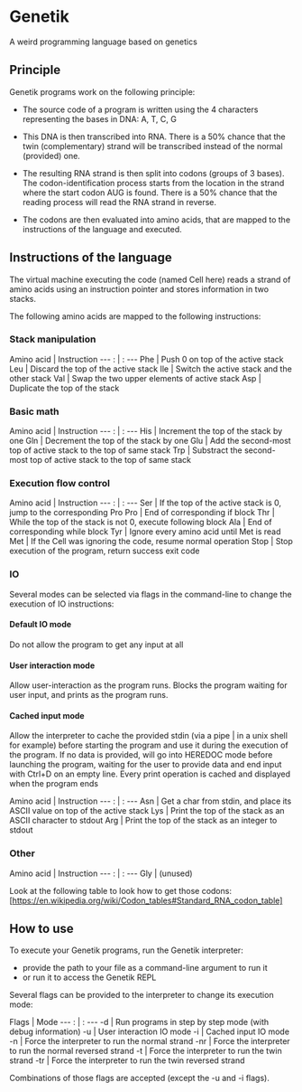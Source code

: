 # Genetik

A weird programming language based on genetics

## Principle

Genetik programs work on the following principle:

- The source code of a program is written using the 4 characters representing the bases in DNA: A, T, C, G

- This DNA is then transcribed into RNA. There is a 50% chance that the twin (complementary) strand will be transcribed instead of the normal (provided) one.

- The resulting RNA strand is then split into codons (groups of 3 bases). The codon-identification process starts from the location in the strand where the start codon AUG is found.
There is a 50% chance that the reading process will read the RNA strand in reverse.

- The codons are then evaluated into amino acids, that are mapped to the instructions of the language and executed.

## Instructions of the language

The virtual machine executing the code (named Cell here) reads a strand of amino acids using an instruction pointer and stores information in two stacks.

The following amino acids are mapped to the following instructions:

### Stack manipulation

Amino acid | Instruction
--- : | : ---
Phe | Push 0 on top of the active stack
Leu | Discard the top of the active stack
Ile | Switch the active stack and the other stack
Val | Swap the two upper elements of active stack
Asp | Duplicate the top of the stack

### Basic math

Amino acid | Instruction
--- : | : ---
His | Increment the top of the stack by one
Gln | Decrement the top of the stack by one
Glu | Add the second-most top of active stack to the top of same stack
Trp | Substract the second-most top of active stack to the top of same stack

### Execution flow control

Amino acid | Instruction
--- : | : ---
Ser | If the top of the active stack is 0, jump to the corresponding Pro
Pro | End of corresponding if block
Thr | While the top of the stack is not 0, execute following block
Ala | End of corresponding while block
Tyr | Ignore every amino acid until Met is read
Met | If the Cell was ignoring the code, resume normal operation
Stop | Stop execution of the program, return success exit code

### IO

Several modes can be selected via flags in the command-line to change the execution of IO instructions:

#### Default IO mode
Do not allow the program to get any input at all

#### User interaction mode

Allow user-interaction as the program runs.
Blocks the program waiting for user input, and prints as the program runs.

#### Cached input mode

Allow the interpreter to cache the provided stdin (via a pipe | in a unix shell for example) before starting the program and use it during the execution of the program.
If no data is provided, will go into HEREDOC mode before launching the program, waiting for the user to provide data and end input with Ctrl+D on an empty line.
Every print operation is cached and displayed when the program ends

Amino acid | Instruction
--- : | : ---
Asn | Get a char from stdin, and place its ASCII value on top of the active stack
Lys | Print the top of the stack as an ASCII character to stdout
Arg | Print the top of the stack as an integer to stdout

### Other

Amino acid | Instruction
--- : | : ---
Gly | (unused)

Look at the following table to look how to get those codons:
[https://en.wikipedia.org/wiki/Codon_tables#Standard_RNA_codon_table]

## How to use

To execute your Genetik programs, run the Genetik interpreter:
- provide the path to your file as a command-line argument to run it
- or run it to access the Genetik REPL

Several flags can be provided to the interpreter to change its execution mode:

Flags | Mode
--- : | : ---
-d | Run programs in step by step mode (with debug information)
-u | User interaction IO mode
-i | Cached input IO mode
-n | Force the interpreter to run the normal strand
-nr | Force the interpreter to run the normal reversed strand
-t | Force the interpreter to run the twin strand
-tr | Force the interpreter to run the twin reversed strand

Combinations of those flags are accepted (except the -u and -i flags).
